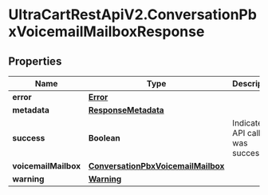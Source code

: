 # UltraCartRestApiV2.ConversationPbxVoicemailMailboxResponse

## Properties
Name | Type | Description | Notes
------------ | ------------- | ------------- | -------------
**error** | [**Error**](Error.md) |  | [optional] 
**metadata** | [**ResponseMetadata**](ResponseMetadata.md) |  | [optional] 
**success** | **Boolean** | Indicates if API call was successful | [optional] 
**voicemailMailbox** | [**ConversationPbxVoicemailMailbox**](ConversationPbxVoicemailMailbox.md) |  | [optional] 
**warning** | [**Warning**](Warning.md) |  | [optional] 


